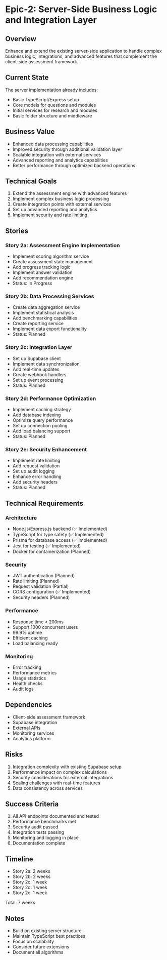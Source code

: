 # Epic-2: Server-Side Business Logic and Integration Layer

## Overview
Enhance and extend the existing server-side application to handle complex business logic, integrations, and advanced features that complement the client-side assessment framework.

## Current State
The server implementation already includes:
- Basic TypeScript/Express setup
- Core models for questions and modules
- Initial services for research and modules
- Basic folder structure and middleware

## Business Value
- Enhanced data processing capabilities
- Improved security through additional validation layer
- Scalable integration with external services
- Advanced reporting and analytics capabilities
- Better performance through optimized backend operations

## Technical Goals
1. Extend the assessment engine with advanced features
2. Implement complex business logic processing
3. Create integration points with external services
4. Set up advanced reporting and analytics
5. Implement security and rate limiting

## Stories

### Story 2a: Assessment Engine Implementation
- Implement scoring algorithm service
- Create assessment state management
- Add progress tracking logic
- Implement answer validation
- Add recommendation engine
- Status: In Progress

### Story 2b: Data Processing Services
- Create data aggregation service
- Implement statistical analysis
- Add benchmarking capabilities
- Create reporting service
- Implement data export functionality
- Status: Planned

### Story 2c: Integration Layer
- Set up Supabase client
- Implement data synchronization
- Add real-time updates
- Create webhook handlers
- Set up event processing
- Status: Planned

### Story 2d: Performance Optimization
- Implement caching strategy
- Add database indexing
- Optimize query performance
- Set up connection pooling
- Add load balancing support
- Status: Planned

### Story 2e: Security Enhancement
- Implement rate limiting
- Add request validation
- Set up audit logging
- Enhance error handling
- Add security headers
- Status: Planned

## Technical Requirements

### Architecture
- Node.js/Express.js backend (✅ Implemented)
- TypeScript for type safety (✅ Implemented)
- Prisma for database access (✅ Implemented)
- Jest for testing (✅ Implemented)
- Docker for containerization (Planned)

### Security
- JWT authentication (Planned)
- Rate limiting (Planned)
- Request validation (Partial)
- CORS configuration (✅ Implemented)
- Security headers (Planned)

### Performance
- Response time < 200ms
- Support 1000 concurrent users
- 99.9% uptime
- Efficient caching
- Load balancing ready

### Monitoring
- Error tracking
- Performance metrics
- Usage statistics
- Health checks
- Audit logs

## Dependencies
- Client-side assessment framework
- Supabase integration
- External APIs
- Monitoring services
- Analytics platform

## Risks
1. Integration complexity with existing Supabase setup
2. Performance impact on complex calculations
3. Security considerations for external integrations
4. Scaling challenges with real-time features
5. Data consistency across services

## Success Criteria
1. All API endpoints documented and tested
2. Performance benchmarks met
3. Security audit passed
4. Integration tests passing
5. Monitoring and logging in place
6. Documentation complete

## Timeline
- Story 2a: 2 weeks
- Story 2b: 2 weeks
- Story 2c: 1 week
- Story 2d: 1 week
- Story 2e: 1 week

Total: 7 weeks

## Notes
- Build on existing server structure
- Maintain TypeScript best practices
- Focus on scalability
- Consider future extensions
- Document all algorithms 